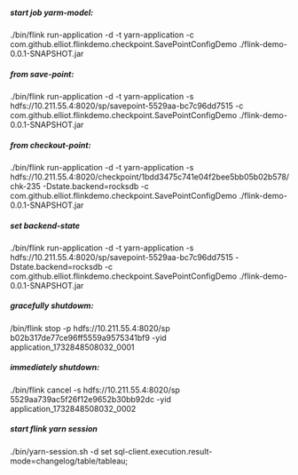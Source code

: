 
##### start job yarm-model:
./bin/flink run-application -d -t yarn-application -c com.github.elliot.flinkdemo.checkpoint.SavePointConfigDemo ./flink-demo-0.0.1-SNAPSHOT.jar
##### from save-point:
./bin/flink run-application -d -t yarn-application -s hdfs://10.211.55.4:8020/sp/savepoint-5529aa-bc7c96dd7515 -c com.github.elliot.flinkdemo.checkpoint.SavePointConfigDemo ./flink-demo-0.0.1-SNAPSHOT.jar
##### from checkout-point:
./bin/flink run-application -d -t yarn-application -s hdfs://10.211.55.4:8020/checkpoint/1bdd3475c741e04f2bee5bb05b02b578/chk-235 -Dstate.backend=rocksdb -c com.github.elliot.flinkdemo.checkpoint.SavePointConfigDemo ./flink-demo-0.0.1-SNAPSHOT.jar
##### set backend-state
./bin/flink run-application -d -t yarn-application -s hdfs://10.211.55.4:8020/sp/savepoint-5529aa-bc7c96dd7515 -Dstate.backend=rocksdb -c com.github.elliot.flinkdemo.checkpoint.SavePointConfigDemo ./flink-demo-0.0.1-SNAPSHOT.jar

##### gracefully shutdowm:
/bin/flink stop -p hdfs://10.211.55.4:8020/sp b02b317de77ce96ff5559a9575341bf9 -yid application_1732848508032_0001

##### immediately shutdown:
./bin/flink cancel -s hdfs://10.211.55.4:8020/sp 5529aa739ac5f26f12e9652b30bb92dc -yid application_1732848508032_0002

##### start flink yarn session 
./bin/yarn-session.sh -d
set sql-client.execution.result-mode=changelog/table/tableau; 











